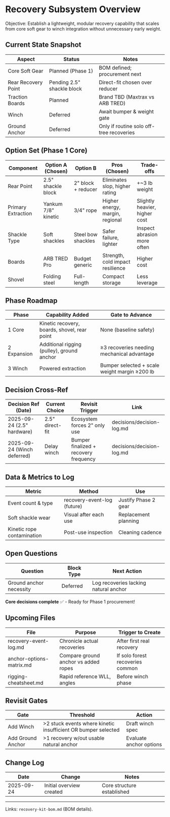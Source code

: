 # Recovery Subsystem Overview

Objective: Establish a lightweight, modular recovery capability that scales from core soft gear to winch integration without unnecessary early weight.

## Current State Snapshot
| Aspect              | Status                     | Notes                                    |
|---------------------|----------------------------|------------------------------------------|
| Core Soft Gear      | Planned (Phase 1)          | BOM defined; procurement next            |
| Rear Recovery Point | Pending 2.5" shackle block | Direct-fit chosen over reducer           |
| Traction Boards     | Planned                    | Brand TBD (Maxtrax vs ARB TRED)          |
| Winch               | Deferred                   | Await bumper & weight gate               |
| Ground Anchor       | Deferred                   | Only if routine solo off-tree recoveries |

## Option Set (Phase 1 Core)
| Component          | Option A (Chosen)   | Option B           | Pros (Chosen)                    | Trade-offs                    |
|--------------------|---------------------|--------------------|----------------------------------|-------------------------------|
| Rear Point         | 2.5" shackle block  | 2" block + reducer | Eliminates slop, higher rating   | +~3 lb weight                 |
| Primary Extraction | Yankum 7/8" kinetic | 3/4" rope          | Higher energy, margin, regional  | Slightly heavier, higher cost |
| Shackle Type       | Soft shackles       | Steel bow shackles | Safer failure, lighter           | Inspect abrasion more often   |
| Boards             | ARB TRED Pro        | Budget generic     | Strength, cold impact resilience | Higher cost                   |
| Shovel             | Folding steel       | Full-length        | Compact storage                  | Less leverage                 |

## Phase Roadmap
| Phase       | Capability Added                             | Gate to Advance                               |
|-------------|----------------------------------------------|-----------------------------------------------|
| 1 Core      | Kinetic recovery, boards, shovel, rear point | None (baseline safety)                        |
| 2 Expansion | Additional rigging (pulley), ground anchor   | ≥3 recoveries needing mechanical advantage    |
| 3 Winch     | Powered extraction                           | Bumper selected + scale weight margin ≥200 lb |

## Decision Cross-Ref
| Decision Ref (Date)         | Current Choice  | Revisit Trigger                       | Link                      |
|-----------------------------|-----------------|---------------------------------------|---------------------------|
| 2025-09-24 (2.5" hardware)  | 2.5" direct-fit | Ecosystem forces 2" only use          | decisions/decision-log.md |
| 2025-09-24 (Winch deferred) | Delay winch     | Bumper finalized + recovery frequency | decisions/decision-log.md |

## Data & Metrics to Log
| Metric                     | Method                      | Use                  |
|----------------------------|-----------------------------|----------------------|
| Event count & type         | recovery-event-log (future) | Justify Phase 2 gear |
| Soft shackle wear          | Visual after each use       | Replacement planning |
| Kinetic rope contamination | Post-use inspection         | Cleaning cadence     |

## Open Questions
| Question                | Block Type | Next Action                           |
|-------------------------|------------|---------------------------------------|
| Ground anchor necessity | Deferred   | Log recoveries lacking natural anchor |

**Core decisions complete** ✅ - Ready for Phase 1 procurement!

## Upcoming Files
| File                     | Purpose                              | Trigger to Create                |
|--------------------------|--------------------------------------|----------------------------------|
| recovery-event-log.md    | Chronicle actual recoveries          | After first real recovery        |
| anchor-options-matrix.md | Compare ground anchor vs added ropes | If solo forest recoveries common |
| rigging-cheatsheet.md    | Rapid reference WLL, angles          | Before winch phase               |

## Revisit Gates
| Gate              | Threshold                                                     | Action                  |
|-------------------|---------------------------------------------------------------|-------------------------|
| Add Winch         | >2 stuck events where kinetic insufficient OR bumper selected | Draft winch spec        |
| Add Ground Anchor | >1 recovery w/out usable natural anchor                       | Evaluate anchor options |

## Change Log
| Date       | Change                   | Notes                      |
|------------|--------------------------|----------------------------|
| 2025-09-24 | Initial overview created | Core structure established |

---
Links: `recovery-kit-bom.md` (BOM details).